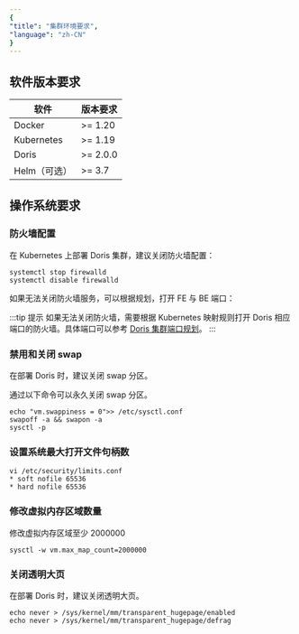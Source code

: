 ```yaml
---
{
"title": "集群环境要求",
"language": "zh-CN"
}
---
```


<!-- 
Licensed to the Apache Software Foundation (ASF) under one
or more contributor license agreements.  See the NOTICE file
distributed with this work for additional information
regarding copyright ownership.  The ASF licenses this file
to you under the Apache License, Version 2.0 (the
"License"); you may not use this file except in compliance
with the License.  You may obtain a copy of the License at

  http://www.apache.org/licenses/LICENSE-2.0

Unless required by applicable law or agreed to in writing,
software distributed under the License is distributed on an
"AS IS" BASIS, WITHOUT WARRANTIES OR CONDITIONS OF ANY
KIND, either express or implied.  See the License for the
specific language governing permissions and limitations
under the License.
-->

## 软件版本要求

| 软件             | 版本要求      |
|----------------|-----------|
| Docker         | \>= 1.20  |
| Kubernetes     | \>= 1.19  |
| Doris          | \>= 2.0.0 |
| Helm（可选）       | \>= 3.7   |

## 操作系统要求

### 防火墙配置

在 Kubernetes 上部署 Doris 集群，建议关闭防火墙配置：

```shell
systemctl stop firewalld
systemctl disable firewalld
```

如果无法关闭防火墙服务，可以根据规划，打开 FE 与 BE 端口：

:::tip 提示
如果无法关闭防火墙，需要根据 Kubernetes 映射规则打开 Doris 相应端口的防火墙。具体端口可以参考 [Doris 集群端口规划](../standard-deployment#检测和关闭系统防火墙)。
:::


### 禁用和关闭 swap

在部署 Doris 时，建议关闭 swap 分区。

通过以下命令可以永久关闭 swap 分区。

```shell
echo "vm.swappiness = 0">> /etc/sysctl.conf
swapoff -a && swapon -a
sysctl -p
```

### 设置系统最大打开文件句柄数

```shell
vi /etc/security/limits.conf 
* soft nofile 65536
* hard nofile 65536
```

### 修改虚拟内存区域数量

修改虚拟内存区域至少 2000000

```shell
sysctl -w vm.max_map_count=2000000
```

### 关闭透明大页

在部署 Doris 时，建议关闭透明大页。

```shell
echo never > /sys/kernel/mm/transparent_hugepage/enabled
echo never > /sys/kernel/mm/transparent_hugepage/defrag
```
